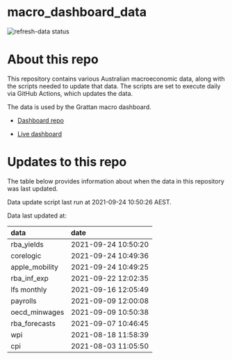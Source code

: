 
<!-- README.md is generated from README.Rmd. Please edit that file -->

# macro\_dashboard\_data

<!-- badges: start -->

![refresh-data
status](https://github.com/grattan/macro_dashboard_data/workflows/refresh-data/badge.svg)

<!-- badges: end -->

# About this repo

This repository contains various Australian macroeconomic data, along
with the scripts needed to update that data. The scripts are set to
execute daily via GitHub Actions, which updates the data.

The data is used by the Grattan macro dashboard.

  - [Dashboard repo](https://github.com/grattan/macrodashboard)

  - [Live dashboard](https://mattcowgill.shinyapps.io/macrodashboard/)

# Updates to this repo

The table below provides information about when the data in this
repository was last updated.

Data update script last run at 2021-09-24 10:50:26 AEST.

Data last updated at:

| data            | date                |
| :-------------- | :------------------ |
| rba\_yields     | 2021-09-24 10:50:20 |
| corelogic       | 2021-09-24 10:49:36 |
| apple\_mobility | 2021-09-24 10:49:25 |
| rba\_inf\_exp   | 2021-09-22 12:02:35 |
| lfs monthly     | 2021-09-16 12:05:49 |
| payrolls        | 2021-09-09 12:00:08 |
| oecd\_minwages  | 2021-09-09 10:50:38 |
| rba\_forecasts  | 2021-09-07 10:46:45 |
| wpi             | 2021-08-18 11:58:39 |
| cpi             | 2021-08-03 11:05:50 |
